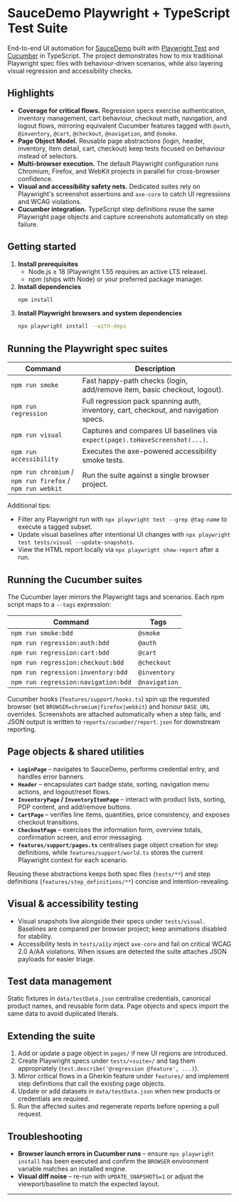 # SauceDemo Playwright + TypeScript Test Suite

End-to-end UI automation for [SauceDemo](https://www.saucedemo.com/) built with [Playwright Test](https://playwright.dev/docs/test-intro) and [Cucumber](https://cucumber.io/) in TypeScript. The project demonstrates how to mix traditional Playwright spec files with behaviour-driven scenarios, while also layering visual regression and accessibility checks.

## Highlights
- **Coverage for critical flows.** Regression specs exercise authentication, inventory management, cart behaviour, checkout math, navigation, and logout flows, mirroring equivalent Cucumber features tagged with `@auth`, `@inventory`, `@cart`, `@checkout`, `@navigation`, and `@smoke`.
- **Page Object Model.** Reusable page abstractions (login, header, inventory, item detail, cart, checkout) keep tests focused on behaviour instead of selectors.
- **Multi-browser execution.** The default Playwright configuration runs Chromium, Firefox, and WebKit projects in parallel for cross-browser confidence.
- **Visual and accessibility safety nets.** Dedicated suites rely on Playwright's screenshot assertions and `axe-core` to catch UI regressions and WCAG violations.
- **Cucumber integration.** TypeScript step definitions reuse the same Playwright page objects and capture screenshots automatically on step failure.

## Getting started
1. **Install prerequisites**
   - Node.js ≥ 18 (Playwright 1.55 requires an active LTS release).
   - npm (ships with Node) or your preferred package manager.
2. **Install dependencies**
   ```bash
   npm install
   ```
3. **Install Playwright browsers and system dependencies**
   ```bash
   npx playwright install --with-deps
   ```

## Running the Playwright spec suites
| Command | Description |
| --- | --- |
| `npm run smoke` | Fast happy-path checks (login, add/remove item, basic checkout, logout). |
| `npm run regression` | Full regression pack spanning auth, inventory, cart, checkout, and navigation specs. |
| `npm run visual` | Captures and compares UI baselines via `expect(page).toHaveScreenshot(...)`. |
| `npm run accessibility` | Executes the axe-powered accessibility smoke tests. |
| `npm run chromium` / `npm run firefox` / `npm run webkit` | Run the suite against a single browser project.

Additional tips:
- Filter any Playwright run with `npx playwright test --grep @tag-name` to execute a tagged subset.
- Update visual baselines after intentional UI changes with `npx playwright test tests/visual --update-snapshots`.
- View the HTML report locally via `npx playwright show-report` after a run.

## Running the Cucumber suites
The Cucumber layer mirrors the Playwright tags and scenarios. Each npm script maps to a `--tags` expression:

| Command | Tags |
| --- | --- |
| `npm run smoke:bdd` | `@smoke` |
| `npm run regression:auth:bdd` | `@auth` |
| `npm run regression:cart:bdd` | `@cart` |
| `npm run regression:checkout:bdd` | `@checkout` |
| `npm run regression:inventory:bdd` | `@inventory` |
| `npm run regression:navigation:bdd` | `@navigation` |

Cucumber hooks (`features/support/hooks.ts`) spin up the requested browser (set `BROWSER=chromium|firefox|webkit`) and honour `BASE_URL` overrides. Screenshots are attached automatically when a step fails, and JSON output is written to `reports/cucumber/report.json` for downstream reporting.

## Page objects & shared utilities
- **`LoginPage`** – navigates to SauceDemo, performs credential entry, and handles error banners.
- **`Header`** – encapsulates cart badge state, sorting, navigation menu actions, and logout/reset flows.
- **`InventoryPage` / `InventoryItemPage`** – interact with product lists, sorting, PDP content, and add/remove buttons.
- **`CartPage`** – verifies line items, quantities, price consistency, and exposes checkout transitions.
- **`CheckoutPage`** – exercises the information form, overview totals, confirmation screen, and error messaging.
- **`features/support/pages.ts`** centralises page object creation for step definitions, while `features/support/world.ts` stores the current Playwright context for each scenario.

Reusing these abstractions keeps both spec files (`tests/**`) and step definitions (`features/step_definitions/**`) concise and intention-revealing.

## Visual & accessibility testing
- Visual snapshots live alongside their specs under `tests/visual`. Baselines are compared per browser project; keep animations disabled for stability.
- Accessibility tests in `tests/a11y` inject `axe-core` and fail on critical WCAG 2.0 A/AA violations. When issues are detected the suite attaches JSON payloads for easier triage.

## Test data management
Static fixtures in `data/testData.json` centralise credentials, canonical product names, and reusable form data. Page objects and specs import the same data to avoid duplicated literals.

## Extending the suite
1. Add or update a page object in `pages/` if new UI regions are introduced.
2. Create Playwright specs under `tests/<suite>/` and tag them appropriately (`test.describe('@regression @feature', ...)`).
3. Mirror critical flows in a Gherkin feature under `features/` and implement step definitions that call the existing page objects.
4. Update or add datasets in `data/testData.json` when new products or credentials are required.
5. Run the affected suites and regenerate reports before opening a pull request.

## Troubleshooting
- **Browser launch errors in Cucumber runs** – ensure `npx playwright install` has been executed and confirm the `BROWSER` environment variable matches an installed engine.
- **Visual diff noise** – re-run with `UPDATE_SNAPSHOTS=1` or adjust the viewport/baseline to match the expected layout.

---
